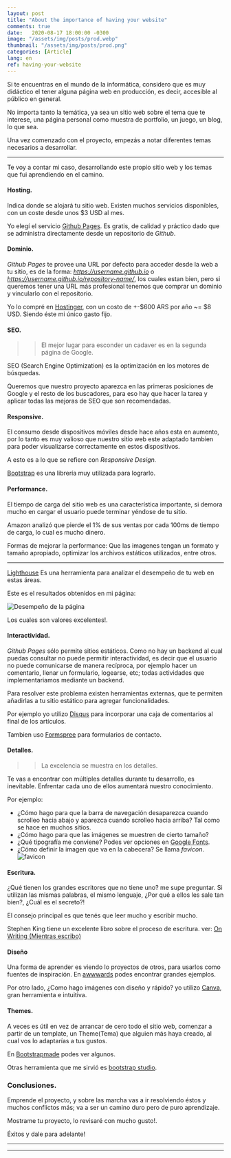 ```yaml
---
layout: post
title: "About the importance of having your website"
comments: true
date:   2020-08-17 18:00:00 -0300
image: "/assets/img/posts/prod.webp"
thumbnail: "/assets/img/posts/prod.png"
categories: [Article]
lang: en
ref: having-your-website
---
```


Si te encuentras en el mundo de la informática, considero que es muy didáctico el tener alguna página web en 
producción, es decir, accesible al público en general. 

No importa tanto la temática, ya sea un sitio web sobre el tema que te interese, una página personal como muestra 
de portfolio, un juego, un blog, lo que sea.

Una vez comenzado con el proyecto, empezás a notar diferentes temas necesarios a desarrollar.

---

Te voy a contar mi caso, desarrollando este propio sitio web y los temas que fui aprendiendo en el camino.

#### Hosting.
Indica donde se alojará tu sitio web. Existen muchos servicios disponibles, con un coste desde unos $3 USD al mes.

Yo elegí el servicio [Github Pages](https://pages.github.com/). Es gratis, de calidad y práctico dado que se 
administra directamente desde un repositorio de _Github_.

#### Dominio.
_Github Pages_ te provee una URL por defecto para acceder desde la web a tu sitio, es de la forma: 
_https://username.github.io_ o _https://username.github.io/repository-name/_, los cuales estan bien, pero si queremos tener 
una URL más profesional tenemos que comprar un dominio y vincularlo con el repositorio.

Yo lo compré en [Hostinger](https://www.hostinger.com.ar/), con un costo de +-$600 ARS por año ~= $8 USD. Siendo éste 
mi único gasto fijo.

#### SEO.
>> El mejor lugar para esconder un cadaver es en la segunda página de Google.

SEO (Search Engine Optimization) es la optimización en los motores de búsquedas.

Queremos que nuestro proyecto aparezca en las primeras posiciones de Google y el resto de los buscadores, para eso hay 
que hacer la tarea y aplicar todas las mejoras de SEO que son recomendadas.

#### Responsive.

El consumo desde dispositivos móviles desde hace años esta en aumento, por lo tanto es muy valioso que nuestro 
sitio web este adaptado tambien para poder visualizarse correctamente en estos dispositivos.

A esto es a lo que se refiere con _Responsive Design._

[Bootstrap](https://getbootstrap.com/) es una librería muy utilizada para lograrlo.

#### Performance.
El tiempo de carga del sitio web es una característica importante, si demora mucho en cargar el usuario puede terminar 
yéndose de tu sitio. 

Amazon analizó que pierde el 1% de sus ventas por cada 100ms de tiempo de carga, lo cual es mucho dinero.

Formas de mejorar la performance: Que las imagenes tengan un formato y tamaño apropiado, optimizar los archivos 
estáticos utilizados, entre otros.

---

[Lighthouse](https://developers.google.com/web/tools/lighthouse) Es una herramienta para analizar el desempeño de tu 
web en estas áreas.

Este es el resultados obtenidos en mi página:

![Desempeño de la página]({{"/assets/img/site/desempeño.webp"}})

Los cuales son valores excelentes!.

#### Interactividad.
_Github Pages_ sólo permite sitios estáticos. Como no hay un backend al cual puedas consultar no puede permitir 
interactividad, es decir que el usuario no puede comunicarse de manera recíproca, por ejemplo hacer un comentario, 
llenar un formulario, logearse, etc; todas actividades que implementariamos mediante un backend.

Para resolver este problema existen herramientas externas, que te permiten añadirlas a tu sitio estático para 
agregar funcionalidades.

Por ejemplo yo utilizo [Disqus](https://disqus.com/) para incorporar una caja de comentarios al final de los artículos.

Tambien uso [Formspree](https://formspree.io/) para formularios de contacto.

#### Detalles.
>> La excelencia se muestra en los detalles.

Te vas a encontrar con múltiples detalles durante tu desarrollo, es inevitable. Enfrentar cada uno de ellos aumentará 
nuestro conocimiento.

Por ejemplo:
* ¿Cómo hago para que la barra de navegación desaparezca cuando scrolleo hacia abajo y aparezca cuando scrolleo hacia 
arriba? Tal como se hace en muchos sitios.
* ¿Cómo hago para que las imágenes se muestren de cierto tamaño?
* ¿Qué tipografía me conviene? Podes ver opciones en [Google Fonts](https://fonts.google.com/).
* ¿Cómo definir la imagen que va en la cabecera? Se llama _favicon_.
  ![favicon]({{"/assets/img/elements_in_posts/fav.webp"}})

#### Escritura.
¿Qué tienen los grandes escritores que no tiene uno? me supe preguntar. Si utilizan las mismas palabras, el 
mismo lenguaje, ¿Por qué a ellos les sale tan bien?, ¿Cuál es el secreto?!

El consejo principal es que tenés que leer mucho y escribir mucho.

Stephen King tiene un excelente libro sobre el proceso de escritura. 
ver: [On Writing (Mientras escribo)](http://biblioteka.teatr-obraz.ru/files/file/English_cinema/Stephen_King_On_Writing.pdf)

#### Diseño
Una forma de aprender es viendo lo proyectos de otros, para usarlos como fuentes de inspiración. En 
[awwwards](https://www.awwwards.com/) podes encontrar grandes ejemplos.

Por otro lado, ¿Como hago imágenes con diseño y rápido? yo utilizo [Canva](https://www.canva.com/), 
gran herramienta e intuitiva.

#### Themes.
A veces es útil en vez de arrancar de cero todo el sitio web, comenzar a partir de un template, un Theme(Tema) 
que alguien más haya creado, al cual vos lo adaptarías a tus gustos.

En [Bootstrapmade](https://bootstrapmade.com/) podes ver algunos.

Otras herramienta que me sirvió es [bootstrap studio](https://bootstrapstudio.io/).

### Conclusiones.
Emprende el proyecto, y sobre las marcha vas a ir resolviendo éstos y muchos conflictos más; va a ser un camino duro 
pero de puro aprendizaje.

Mostrame tu proyecto, lo revisaré con mucho gusto!.

Éxitos y dale para adelante!

---
---
